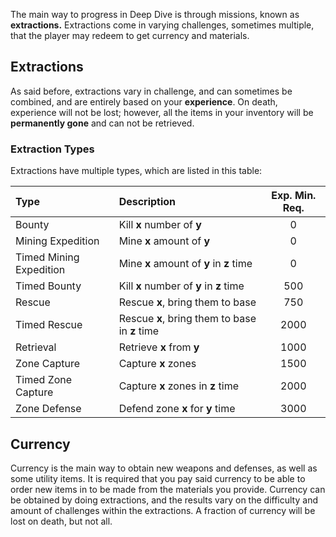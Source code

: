 The main way to progress in Deep Dive is through missions, known as **extractions.** Extractions come in varying challenges, sometimes multiple, that the player may redeem to get currency and materials.
## Extractions
As said before, extractions vary in challenge, and can sometimes be combined, and are entirely based on your **experience**. 
On death, experience will not be lost; however, all the items in your inventory will be **permanently gone** and can not be retrieved.
### Extraction Types
Extractions have multiple types, which are listed in this table:

| Type      | Description | Exp. Min. Req. |
| :---      |    :----   |      :----:     |
| Bounty | Kill **x** number of **y** | 0 |
| Mining Expedition | Mine **x** amount of **y** | 0 |
| Timed Mining Expedition | Mine **x** amount of **y** in **z** time | 0 |
| Timed Bounty | Kill **x** number of **y** in **z** time | 500 |
| Rescue | Rescue **x**, bring them to base | 750 |
| Timed Rescue | Rescue **x**, bring them to base in **z** time | 2000 |
| Retrieval | Retrieve **x** from **y** | 1000 |
| Zone Capture | Capture **x** zones | 1500 |
| Timed Zone Capture | Capture **x** zones in **z** time | 2000 |
| Zone Defense | Defend zone **x** for **y** time | 3000 |

## Currency
Currency is the main way to obtain new weapons and defenses, as well as some utility items. It is required that you pay said currency to be able to order new items in to be made from the materials you provide.
Currency can be obtained by doing extractions, and the results vary on the difficulty and amount of challenges within the extractions.
A fraction of currency will be lost on death, but not all.